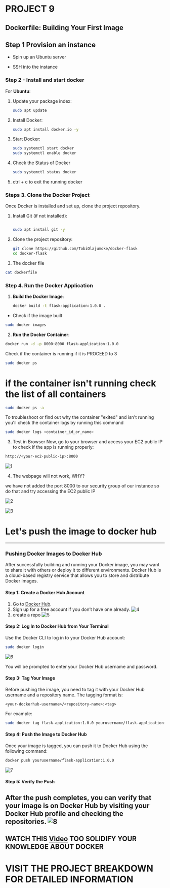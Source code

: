# PROJECT 9
## Dockerfile: Building Your First Image

## Step 1 Provision an instance

- Spin up an Ubuntu server

- SSH into the instance 

### Step 2 - Install and start docker

For **Ubuntu**:

1. Update your package index:
   ```bash
   sudo apt update
   ```

2. Install Docker:
   ```bash
   sudo apt install docker.io -y
   ```

3. Start Docker:

   ```bash
   sudo systemctl start docker
   sudo systemctl enable docker
   ```
4. Check the Status of Docker
   ```bash
   sudo systemctl status docker
   ```

5. ctrl + c to exit the running docker


### Steps 3. Clone the Docker Project

Once Docker is installed and set up, clone the project repository.

1. Install Git (if not installed):
   ```bash
   
   sudo apt install git -y 
   ```

2. Clone the project repository:
   ```bash
   git clone https://github.com/TobiOlajumoke/docker-flask
   cd docker-flask
   ```

3. The docker file 
```bash
cat dockerfile
```

### Step 4. **Run the Docker Application**

1. **Build the Docker Image**:

   ```bash
   docker build -t flask-application:1.0.0 .
   ```

- Check if the image built

```bash
sudo docker images
```

2.  **Run the Docker Container**:
   ```bash
docker run -d -p 8000:8000 flask-application:1.0.0
   ```

Check if the container is running if it is PROCEED to 3

```bash
sudo docker ps
``` 
# if the container isn't running check the list of all containers

```bash
sudo docker ps -a
```

To troubleshoot or find out why the container "exited" and isn't running you'll check the container logs by running this command 

```bash
sudo docker logs <container_id_or_name>

```

3.  Test in Browser
Now, go to your browser and access your EC2 public IP to check if the app is running properly:

```bash
http://<your-ec2-public-ip>:8000
```
![1](img/Screenshot%20(220).png)

4. The webpage will not work, WHY?

 we have not added the port 8000 to our security group of our instance so do that and try accessing  the EC2 public IP

![2](img/Screenshot%20(226).png)


![3](img/Screenshot%20(221).png)

# Let's push the image to docker hub

---

### Pushing Docker Images to Docker Hub

After successfully building and running your Docker image, you may want to share it with others or deploy it to different environments. Docker Hub is a cloud-based registry service that allows you to store and distribute Docker images.

#### **Step 1: Create a Docker Hub Account**

1. Go to [Docker Hub](https://hub.docker.com/).
2. Sign up for a free account if you don’t have one already.
![4](img/Screenshot%20(229).png)
3. create a repo
![5](img/Screenshot%20(230).png)
#### **Step 2: Log In to Docker Hub from Your Terminal**

Use the Docker CLI to log in to your Docker Hub account:

```bash
sudo docker login
```
![6](img/Screenshot%20(223).png)

You will be prompted to enter your Docker Hub username and password.

#### **Step 3: Tag Your Image**

Before pushing the image, you need to tag it with your Docker Hub username and a repository name. The tagging format is:

```
<your-dockerhub-username>/<repository-name>:<tag>
```

For example:

```bash
sudo docker tag flask-application:1.0.0 yourusername/flask-application:1.0.0
```

#### **Step 4: Push the Image to Docker Hub**

Once your image is tagged, you can push it to Docker Hub using the following command:

```bash
docker push yourusername/flask-application:1.0.0
```
![7](img/Screenshot%20(224).png)

#### **Step 5: Verify the Push**

After the push completes, you can verify that your image is on Docker Hub by visiting your Docker Hub profile and checking the repositories.
![8](img/Screenshot%20(225).png)
---
## WATCH THIS [Video](https://www.youtube.com/watch?v=1ymi24PeF3M) TOO SOLIDIFY YOUR KNOWLEDGE ABOUT DOCKER 

# VISIT THE PROJECT BREAKDOWN FOR DETAILED INFORMATION